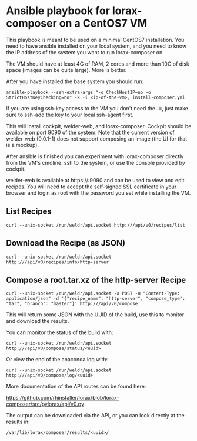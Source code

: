 Ansible playbook for lorax-composer on a CentOS7 VM
===================================================

This playbook is meant to be used on a minimal CentOS7 installation. You need
to have ansible installed on your local system, and you need to know the IP
address of the system you want to run lorax-composer on.

The VM should have at least 4G of RAM, 2 cores and more than 10G of disk space
(images can be quite large). More is better.

After you have installed the base system you should run:

    ansible-playbook --ssh-extra-args "-o CheckHostIP=no -o StrictHostKeyChecking=no" -k -i <ip-of-the-vm>, install-composer.yml

If you are using ssh-key access to the VM you don't need the `-k`, just make sure
to ssh-add the key to your local ssh-agent first.

This will install cockpit, welder-web, and lorax-composer. Cockpit should be
available on port 9090 of the system. Note that the current version of
welder-web (0.0.1-1) does not support composing an image (the UI for that is a mockup).

After ansible is finished you can experiment with lorax-composer directly from
the VM's cmdline. ssh to the system, or use the console provided by
cockpit.

welder-web is available at https://<ip-of-the-vm>:9090 and can be used to view
and edit recipes. You will need to accept the self-signed SSL certificate in
your browser and login as root with the password you set while installing the
VM.

List Recipes
------------

    curl --unix-socket /run/weldr/api.socket http:///api/v0/recipes/list

Download the Recipe (as JSON)
-----------------------------

    curl --unix-socket /run/weldr/api.socket http:///api/v0/recipes/info/http-server

Compose a root.tar.xz of the http-server Recipe
-----------------------------------------------

    curl --unix-socket /run/weldr/api.socket -X POST -H "Content-Type: application/json" -d '{"recipe_name": "http-server", "compose_type": "tar", "branch": "master"}' http:///api/v0/compose

This will return some JSON with the UUID of the build, use this to monitor and download the results.

You can monitor the status of the build with:

    curl --unix-socket /run/weldr/api.socket http:///api/v0/compose/status/<uuid>

Or view the end of the anaconda.log with:

    curl --unix-socket /run/weldr/api.socket http:///api/v0/compose/log/<uuid>

More documentation of the API routes can be found here:

https://github.com/rhinstaller/lorax/blob/lorax-composer/src/pylorax/api/v0.py

The output can be downloaded via the API, or you can look directly at the results in:

    /var/lib/lorax/composer/results/<uuid>/
